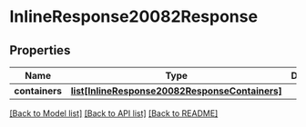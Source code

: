 # InlineResponse20082Response

## Properties
Name | Type | Description | Notes
------------ | ------------- | ------------- | -------------
**containers** | [**list[InlineResponse20082ResponseContainers]**](InlineResponse20082ResponseContainers.md) |  | [optional] 

[[Back to Model list]](../README.md#documentation-for-models) [[Back to API list]](../README.md#documentation-for-api-endpoints) [[Back to README]](../README.md)


